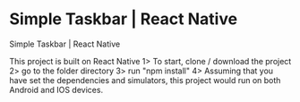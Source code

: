 # Simple Taskbar | React Native
Simple Taskbar | React Native


This project is built on React Native
1> To start, clone /  download the project
2> go to the folder directory
3> run "npm install"
4> Assuming that you have set the dependencies and simulators, this project would run on both Android and IOS devices.

